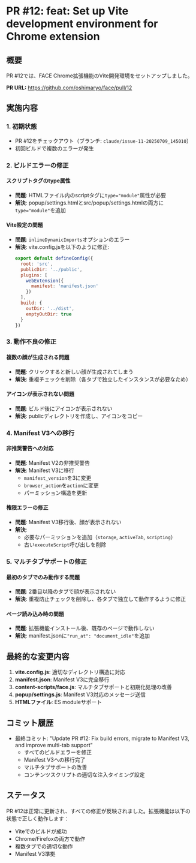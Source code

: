 # PR #12: feat: Set up Vite development environment for Chrome extension

## 概要
PR #12では、FACE Chrome拡張機能のVite開発環境をセットアップしました。

**PR URL:** https://github.com/oshimaryo/face/pull/12

## 実施内容

### 1. 初期状態
- PR #12をチェックアウト（ブランチ: `claude/issue-11-20250709_145010`）
- 初回ビルドで複数のエラーが発生

### 2. ビルドエラーの修正

#### スクリプトタグのtype属性
- **問題**: HTMLファイル内のscriptタグに`type="module"`属性が必要
- **解決**: popup/settings.htmlとsrc/popup/settings.htmlの両方に`type="module"`を追加

#### Vite設定の問題
- **問題**: `inlineDynamicImports`オプションのエラー
- **解決**: vite.config.jsを以下のように修正:
  ```javascript
  export default defineConfig({
    root: 'src',
    publicDir: '../public',
    plugins: [
      webExtension({
        manifest: 'manifest.json'
      })
    ],
    build: {
      outDir: '../dist',
      emptyOutDir: true
    }
  })
  ```

### 3. 動作不良の修正

#### 複数の顔が生成される問題
- **問題**: クリックすると新しい顔が生成されてしまう
- **解決**: 重複チェックを削除（各タブで独立したインスタンスが必要なため）

#### アイコンが表示されない問題
- **問題**: ビルド後にアイコンが表示されない
- **解決**: publicディレクトリを作成し、アイコンをコピー

### 4. Manifest V3への移行

#### 非推奨警告への対応
- **問題**: Manifest V2の非推奨警告
- **解決**: Manifest V3に移行
  - `manifest_version`を3に変更
  - `browser_action`を`action`に変更
  - パーミッション構造を更新

#### 権限エラーの修正
- **問題**: Manifest V3移行後、顔が表示されない
- **解決**: 
  - 必要なパーミッションを追加（`storage`, `activeTab`, `scripting`）
  - 古い`executeScript`呼び出しを削除

### 5. マルチタブサポートの修正

#### 最初のタブでのみ動作する問題
- **問題**: 2番目以降のタブで顔が表示されない
- **解決**: 重複防止チェックを削除し、各タブで独立して動作するように修正

#### ページ読み込み時の問題
- **問題**: 拡張機能インストール後、既存のページで動作しない
- **解決**: manifest.jsonに`"run_at": "document_idle"`を追加

## 最終的な変更内容

1. **vite.config.js**: 適切なディレクトリ構造に対応
2. **manifest.json**: Manifest V3に完全移行
3. **content-scripts/face.js**: マルチタブサポートと初期化処理の改善
4. **popup/settings.js**: Manifest V3対応のメッセージ送信
5. **HTMLファイル**: ES moduleサポート

## コミット履歴
- 最終コミット: "Update PR #12: Fix build errors, migrate to Manifest V3, and improve multi-tab support"
  - すべてのビルドエラーを修正
  - Manifest V3への移行完了
  - マルチタブサポートの改善
  - コンテンツスクリプトの適切な注入タイミング設定

## ステータス
PR #12は正常に更新され、すべての修正が反映されました。拡張機能は以下の状態で正しく動作します：
- Viteでのビルドが成功
- Chrome/Firefoxの両方で動作
- 複数タブでの適切な動作
- Manifest V3準拠